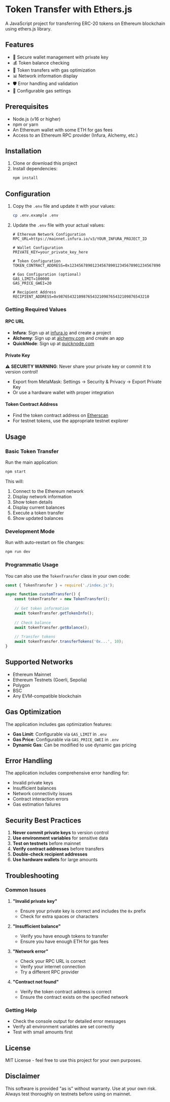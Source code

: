 # Token Transfer with Ethers.js

A JavaScript project for transferring ERC-20 tokens on Ethereum blockchain using ethers.js library.

## Features

- 🔐 Secure wallet management with private key
- 💰 Token balance checking
- 🚀 Token transfers with gas optimization
- 📊 Network information display
- 🛡️ Error handling and validation
- 🔧 Configurable gas settings

## Prerequisites

- Node.js (v16 or higher)
- npm or yarn
- An Ethereum wallet with some ETH for gas fees
- Access to an Ethereum RPC provider (Infura, Alchemy, etc.)

## Installation

1. Clone or download this project
2. Install dependencies:
   ```bash
   npm install
   ```

## Configuration

1. Copy the `.env` file and update it with your values:
   ```bash
   cp .env.example .env
   ```

2. Update the `.env` file with your actual values:

   ```env
   # Ethereum Network Configuration
   RPC_URL=https://mainnet.infura.io/v3/YOUR_INFURA_PROJECT_ID
   
   # Wallet Configuration
   PRIVATE_KEY=your_private_key_here
   
   # Token Configuration
   TOKEN_CONTRACT_ADDRESS=0x1234567890123456789012345678901234567890
   
   # Gas Configuration (optional)
   GAS_LIMIT=100000
   GAS_PRICE_GWEI=20
   
   # Recipient Address
   RECIPIENT_ADDRESS=0x9876543210987654321098765432109876543210
   ```

### Getting Required Values

#### RPC URL
- **Infura**: Sign up at [infura.io](https://infura.io) and create a project
- **Alchemy**: Sign up at [alchemy.com](https://alchemy.com) and create an app
- **QuickNode**: Sign up at [quicknode.com](https://quicknode.com)

#### Private Key
⚠️ **SECURITY WARNING**: Never share your private key or commit it to version control!

- Export from MetaMask: Settings → Security & Privacy → Export Private Key
- Or use a hardware wallet with proper integration

#### Token Contract Address
- Find the token contract address on [Etherscan](https://etherscan.io)
- For testnet tokens, use the appropriate testnet explorer

## Usage

### Basic Token Transfer

Run the main application:
```bash
npm start
```

This will:
1. Connect to the Ethereum network
2. Display network information
3. Show token details
4. Display current balances
5. Execute a token transfer
6. Show updated balances

### Development Mode

Run with auto-restart on file changes:
```bash
npm run dev
```

### Programmatic Usage

You can also use the `TokenTransfer` class in your own code:

```javascript
const { TokenTransfer } = require('./index.js');

async function customTransfer() {
    const tokenTransfer = new TokenTransfer();
    
    // Get token information
    await tokenTransfer.getTokenInfo();
    
    // Check balance
    await tokenTransfer.getBalance();
    
    // Transfer tokens
    await tokenTransfer.transferTokens('0x...', 10);
}
```

## Supported Networks

- Ethereum Mainnet
- Ethereum Testnets (Goerli, Sepolia)
- Polygon
- BSC
- Any EVM-compatible blockchain

## Gas Optimization

The application includes gas optimization features:

- **Gas Limit**: Configurable via `GAS_LIMIT` in `.env`
- **Gas Price**: Configurable via `GAS_PRICE_GWEI` in `.env`
- **Dynamic Gas**: Can be modified to use dynamic gas pricing

## Error Handling

The application includes comprehensive error handling for:

- Invalid private keys
- Insufficient balances
- Network connectivity issues
- Contract interaction errors
- Gas estimation failures

## Security Best Practices

1. **Never commit private keys** to version control
2. **Use environment variables** for sensitive data
3. **Test on testnets** before mainnet
4. **Verify contract addresses** before transfers
5. **Double-check recipient addresses**
6. **Use hardware wallets** for large amounts

## Troubleshooting

### Common Issues

1. **"Invalid private key"**
   - Ensure your private key is correct and includes the `0x` prefix
   - Check for extra spaces or characters

2. **"Insufficient balance"**
   - Verify you have enough tokens to transfer
   - Ensure you have enough ETH for gas fees

3. **"Network error"**
   - Check your RPC URL is correct
   - Verify your internet connection
   - Try a different RPC provider

4. **"Contract not found"**
   - Verify the token contract address is correct
   - Ensure the contract exists on the specified network

### Getting Help

- Check the console output for detailed error messages
- Verify all environment variables are set correctly
- Test with small amounts first

## License

MIT License - feel free to use this project for your own purposes.

## Disclaimer

This software is provided "as is" without warranty. Use at your own risk. Always test thoroughly on testnets before using on mainnet. 